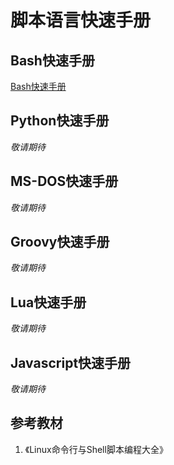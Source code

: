 # 脚本语言快速手册

## Bash快速手册
[Bash快速手册](bash-quickmanual.md)

## Python快速手册
*敬请期待*

## MS-DOS快速手册
*敬请期待*

## Groovy快速手册
*敬请期待*

## Lua快速手册
*敬请期待*

## Javascript快速手册
*敬请期待*

## 参考教材
1. 《Linux命令行与Shell脚本编程大全》
